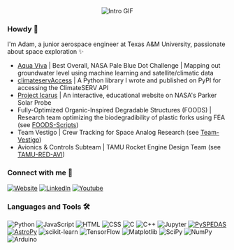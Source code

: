<div align="center">
  <img src="assets/githubprofilevid2.gif" alt="Intro GIF">
</div>

### Howdy 👋
I'm Adam, a junior aerospace engineer at Texas A&M University, passionate about space exploration ✨
- [Aqua Viva](https://franfurey.github.io/aquaViva/) | Best Overall, NASA Pale Blue Dot Challenge | Mapping out groundwater level using machine learning and satellite/climatic data
- [climateservAccess](https://pypi.org/project/climateservaccess/) | A Python library I wrote and published on PyPI for accessing the ClimateSERV API 
- [Project Icarus](https://adamzhen.github.io/Project-Icarus-Official/) | An interactive, educational website on NASA's Parker Solar Probe
- Fully-Optimized Organic-Inspired Degradable Structures (FOODS) | Research team optimizing the biodegradibility of plastic forks using FEA (see [FOODS-Scripts](https://github.com/adamzhen/FOODS-Scripts))
- Team Vestigo | Crew Tracking for Space Analog Research (see [Team-Vestigo](https://github.com/adamzhen/Team-Vestigo))
- Avionics & Controls Subteam | TAMU Rocket Engine Design Team (see [TAMU-RED-AVI](https://github.com/TAMU-RED-AVI/TAMU-RED-AVI))

### Connect with me 🤙
[![Website](https://img.shields.io/badge/Website-c7e7ff?style=for-the-badge&logo=rocket&logoColor=blue)](https://adamzheng.com/)
[![LinkedIn](https://img.shields.io/badge/LinkedIn-0077B5?style=for-the-badge&logo=linkedin&logoColor=white)](https://www.linkedin.com/in/adam-zheng/)
[![Youtube](https://img.shields.io/badge/YouTube-FF0000?style=for-the-badge&logo=youtube&logoColor=white)](https://www.youtube.com/@adamzheng)

### Languages and Tools 🛠️
![Python][Python]
![JavaScript][JavaScript]
![HTML][HTML]
![CSS][CSS]
![C][C]
![C++][C++]
![Jupyter][Jupyter]
[![PySPEDAS][PySPEDAS]][PySPEDAS-url]
[![AstroPy][ASTROPY]](http://www.astropy.org/)
![scikit-learn][scikit-learn]
![TensorFlow][TensorFlow]
![Matplotlib][Matplotlib]
![SciPy][SciPy]
![NumPy][NumPy]
![Arduino][Arduino]

<!--
[![GitHub Streak](http://github-readme-streak-stats.herokuapp.com?user=adamzhen)](https://git.io/streak-stats)
[![Adam's Top Langs](https://github-readme-stats.vercel.app/api/top-langs/?username=adamzhen)](https://github.com/adamzhen/github-readme-stats)
-->

<!-- MARKDOWN LINKS & IMAGES -->
<!-- https://github.com/Ileriayo/markdown-badges -->
[contributors-shield]: https://img.shields.io/github/contributors/adamzhen/Project-Icarus-Official.svg?style=for-the-badge
[contributors-url]: https://github.com/adamzhen/Project-Icarus-Official/graphs/contributors
[forks-shield]: https://img.shields.io/github/forks/adamzhen/Project-Icarus-Official.svg?style=for-the-badge
[forks-url]: https://github.com/adamzhen/Project-Icarus-Official/network/members
[stars-shield]: https://img.shields.io/github/stars/adamzhen/Project-Icarus-Official.svg?style=for-the-badge
[stars-url]: https://github.com/adamzhen/Project-Icarus-Official/stargazers
[issues-shield]: https://img.shields.io/github/issues/adamzhen/Project-Icarus-Official.svg?style=for-the-badge
[issues-url]: https://github.com/adamzhen/Project-Icarus-Official/issues
[license-shield]: https://img.shields.io/github/license/adamzhen/Project-Icarus-Official.svg?style=for-the-badge
[license-url]: https://github.com/adamzhen/Project-Icarus-Official/blob/master/LICENSE.txt
[linkedin-shield]: https://img.shields.io/badge/-LinkedIn-black.svg?style=for-the-badge&logo=linkedin&colorB=555
[linkedin-url]: https://linkedin.com/in/adam-zheng
[product-screenshot]: images/screenshot.png
[Python]: https://img.shields.io/badge/Python-FFD43B?style=for-the-badge&logo=python&logoColor=blue
[JavaScript]: https://img.shields.io/badge/JavaScript-323330?style=for-the-badge&logo=javascript&logoColor=F7DF1E
[HTML]: https://img.shields.io/badge/HTML5-E34F26?style=for-the-badge&logo=html5&logoColor=white
[CSS]: https://img.shields.io/badge/CSS3-1572B6?style=for-the-badge&logo=css3&logoColor=white
[C]: https://img.shields.io/badge/c-%2300599C.svg?style=for-the-badge&logo=c&logoColor=white
[C++]: https://img.shields.io/badge/c++-%2300599C.svg?style=for-the-badge&logo=c%2B%2B&logoColor=white
[Lua]: https://img.shields.io/badge/lua-%232C2D72.svg?style=for-the-badge&logo=lua&logoColor=white
[Jupyter]: https://img.shields.io/badge/Jupyter-F37626.svg?&style=for-the-badge&logo=Jupyter&logoColor=white
[PySPEDAS]: https://img.shields.io/badge/PYSPEDAS-blue?style=for-the-badge&logo=python&logoColor=orange
[PySPEDAS-url]: https://pyspedas.readthedocs.io/en/latest/psp.html
[ASTROPY]: http://img.shields.io/badge/AstroPy-orange.svg?style=for-the-badge&logo=python&logoColor=blue
[scikit-learn]: https://img.shields.io/badge/scikit--learn-%23F7931E.svg?style=for-the-badge&logo=scikit-learn&logoColor=white
[Matplotlib]: https://img.shields.io/badge/Matplotlib-%23eeeeee.svg?style=for-the-badge&logo=Matplotlib&logoColor=black
[SciPy]: https://img.shields.io/badge/SciPy-%230C55A5.svg?style=for-the-badge&logo=scipy&logoColor=%white
[NumPy]: https://img.shields.io/badge/numpy-%23013243.svg?style=for-the-badge&logo=numpy&logoColor=white
[TensorFlow]: https://img.shields.io/badge/TensorFlow-%23FF6F00.svg?style=for-the-badge&logo=TensorFlow&logoColor=white
[Arduino]: https://img.shields.io/badge/-Arduino-00979D?style=for-the-badge&logo=Arduino&logoColor=white
